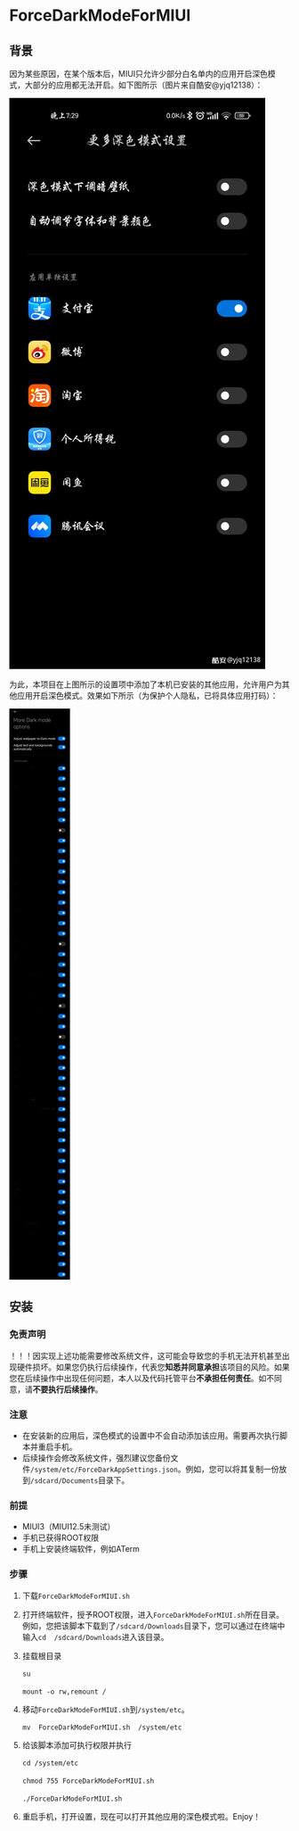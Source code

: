 # ForceDarkModeForMIUI

## 背景

因为某些原因，在某个版本后，MIUI只允许少部分白名单内的应用开启深色模式，大部分的应用都无法开启。如下图所示（图片来自酷安@yjq12138）：

![](pics/1.png)

为此，本项目在上图所示的设置项中添加了本机已安装的其他应用，允许用户为其他应用开启深色模式。效果如下所示（为保护个人隐私，已将具体应用打码）：

![](pics/2.png)

## 安装

### 免责声明

！！！因实现上述功能需要修改系统文件，这可能会导致您的手机无法开机甚至出现硬件损坏。如果您仍执行后续操作，代表您**知悉并同意承担**该项目的风险。如果您在后续操作中出现任何问题，本人以及代码托管平台**不承担任何责任**。如不同意，请**不要执行后续操作**。

### 注意

* 在安装新的应用后，深色模式的设置中不会自动添加该应用。需要再次执行脚本并重启手机。
* 后续操作会修改系统文件，强烈建议您备份文件`/system/etc/ForceDarkAppSettings.json`。例如，您可以将其复制一份放到`/sdcard/Documents`目录下。

### 前提

* MIUI3（MIUI12.5未测试）
* 手机已获得ROOT权限
* 手机上安装终端软件，例如ATerm

### 步骤

1. 下载`ForceDarkModeForMIUI.sh`

2. 打开终端软件，授予ROOT权限，进入`ForceDarkModeForMIUI.sh`所在目录。例如，您把该脚本下载到了`/sdcard/Downloads`目录下，您可以通过在终端中输入`cd  /sdcard/Downloads`进入该目录。

3. 挂载根目录

   ``` shell
   su
   
   mount -o rw,remount /
   ```

4. 移动`ForceDarkModeForMIUI.sh`到`/system/etc`。

   ```shell
   mv  ForceDarkModeForMIUI.sh  /system/etc
   ```

5. 给该脚本添加可执行权限并执行

   ``` shell
   cd /system/etc
   
   chmod 755 ForceDarkModeForMIUI.sh
   
   ./ForceDarkModeForMIUI.sh
   ```

6. 重启手机，打开设置，现在可以打开其他应用的深色模式啦。Enjoy！
